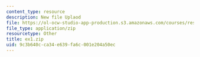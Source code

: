 ```yaml
---
content_type: resource
description: New file Uplaod
file: https://ol-ocw-studio-app-production.s3.amazonaws.com/courses/res-21g-01-kana-spring-2010/9c3b640cca34e639fa6c001e204a50ec_ex1.zip
file_type: application/zip
resourcetype: Other
title: ex1.zip
uid: 9c3b640c-ca34-e639-fa6c-001e204a50ec
---
```

